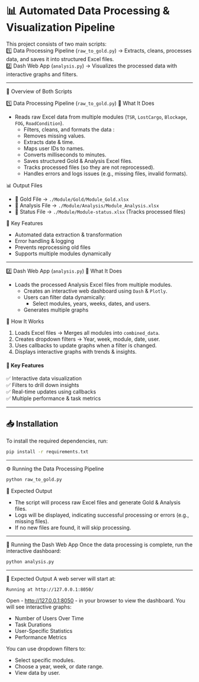 # 📊 Automated Data Processing & Visualization Pipeline  

This project consists of two main scripts:  
1️⃣ Data Processing Pipeline (`raw_to_gold.py`) → Extracts, cleans, processes data, and saves it into structured Excel files.  
2️⃣ Dash Web App (`analysis.py`) → Visualizes the processed data with interactive graphs and filters.  

---

🔹 Overview of Both Scripts

1️⃣ Data Processing Pipeline (`raw_to_gold.py`)
📌 What It Does
- Reads raw Excel data from multiple modules (`TSR`, `LostCargo`, `Blockage`, `FOG`, `RoadCondition`).
    - Filters, cleans, and formats the data :
    - Removes missing values.
    - Extracts date & time.
    - Maps user IDs to names.
    - Converts milliseconds to minutes.
    - Saves structured Gold & Analysis Excel files.
    - Tracks processed files (so they are not reprocessed).
    - Handles errors and logs issues (e.g., missing files, invalid formats).

📊 Output Files
- 📁 Gold File → `./Module/Gold/Module_Gold.xlsx`  
- 📁 Analysis File → `./Module/Analysis/Module_Analysis.xlsx`  
- 📁 Status File → `./Module/Module-status.xlsx` (Tracks processed files)  

📌 Key Features
- Automated data extraction & transformation  
- Error handling & logging  
- Prevents reprocessing old files  
- Supports multiple modules dynamically  

---

2️⃣ Dash Web App (`analysis.py`)
📌 What It Does
- Loads the processed Analysis Excel files from multiple modules.
    - Creates an interactive web dashboard using `Dash` & `Plotly`.
    - Users can filter data dynamically:
        - Select modules, years, weeks, dates, and users.
    - Generates multiple graphs

📌 How It Works
1. Loads Excel files → Merges all modules into `combined_data`.
2. Creates dropdown filters → Year, week, module, date, user.
3. Uses callbacks to update graphs when a filter is changed.
4. Displays interactive graphs with trends & insights.

#### 📌 Key Features
✅ Interactive data visualization  
✅ Filters to drill down insights  
✅ Real-time updates using callbacks  
✅ Multiple performance & task metrics  

---

## **📥 Installation**
To install the required dependencies, run:
```bash
pip install -r requirements.txt
```
---
⚙️ Running the Data Processing Pipeline

```bash
python raw_to_gold.py
```
📌 Expected Output
- The script will process raw Excel files and generate Gold & Analysis files.
- Logs will be displayed, indicating successful processing or errors (e.g., missing files).
- If no new files are found, it will skip processing.

---

🚀 Running the Dash Web App
Once the data processing is complete, run the interactive dashboard:

```bash
python analysis.py
```

---

📌 Expected Output
A web server will start at:
```nginx
Running at http://127.0.0.1:8050/
```
Open - http://127.0.0.1:8050 - in your browser to view the dashboard.
You will see interactive graphs:
- Number of Users Over Time
- Task Durations
- User-Specific Statistics
- Performance Metrics

You can use dropdown filters to:
- Select specific modules.
- Choose a year, week, or date range.
- View data by user.

